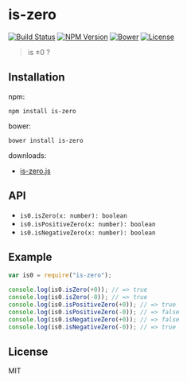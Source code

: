 # is-zero
[![Build Status](http://img.shields.io/travis/mohayonao/is-zero.svg?style=flat-square)](https://travis-ci.org/mohayonao/is-zero)
[![NPM Version](http://img.shields.io/npm/v/is-zero.svg?style=flat-square)](https://www.npmjs.org/package/is-zero)
[![Bower](http://img.shields.io/bower/v/is-zero.svg?style=flat-square)](http://bower.io/search/?q=is-zero)
[![License](http://img.shields.io/badge/license-MIT-brightgreen.svg?style=flat-square)](http://mohayonao.mit-license.org/)
> is ±0 ?

## Installation

npm:

```
npm install is-zero
```

bower:

```
bower install is-zero
```

downloads:

- [is-zero.js](https://raw.githubusercontent.com/mohayonao/is-zero/master/lib/is-zero.js)

## API

- `is0.isZero(x: number): boolean`
- `is0.isPositiveZero(x: number): boolean`
- `is0.isNegativeZero(x: number): boolean`

## Example

```js
var is0 = require("is-zero");

console.log(is0.isZero(+0)); // => true
console.log(is0.isZero(-0)); // => true
console.log(is0.isPositiveZero(+0)); // => true
console.log(is0.isPositiveZero(-0)); // => false
console.log(is0.isNegativeZero(+0)); // => false
console.log(is0.isNegativeZero(-0)); // => true
```

## License
MIT
